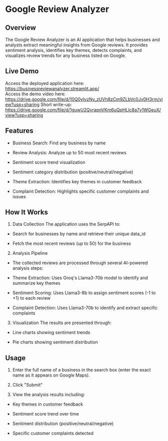 # Google Review Analyzer

## Overview
The Google Review Analyzer is an AI application that helps businesses and analysts extract meaningful insights from Google reviews. It provides sentiment analysis, identifies key themes, detects complaints, and visualizes review trends for any business listed on Google.

## Live Demo
Access the deployed application here: https://businessreviewanalyzer.streamlit.app/    
Access the demo video here: https://drive.google.com/file/d/10Q0yIvzNy_zUVh8zCm9ZLbVc0Jv0H3rm/view?usp=sharing                                                                                                                                        Short write-up: https://drive.google.com/file/d/1guwU2QyrapnVKm6uQpHLlc8a7v1WGeuX/view?usp=sharing                                                             

## Features
- Business Search: Find any business by name

- Review Analysis: Analyze up to 50 most recent reviews

- Sentiment score trend visualization

- Sentiment category distribution (positive/neutral/negative)

- Theme Extraction: Identifies key themes in customer feedback

- Complaint Detection: Highlights specific customer complaints and issues

## How It Works
1. Data Collection
The application uses the SerpAPI to:

- Search for businesses by name and retrieve their unique data_id

- Fetch the most recent reviews (up to 50) for the business

2. Analysis Pipeline
- The collected reviews are processed through several AI-powered analysis steps:

- Theme Extraction: Uses Groq's Llama3-70b model to identify and summarize key themes

- Sentiment Scoring: Uses Llama3-8b to assign sentiment scores (-1 to +1) to each review

- Complaint Detection: Uses Llama3-70b to identify and extract specific complaints

3. Visualization
The results are presented through:

- Line charts showing sentiment trends

- Pie charts showing sentiment distribution

## Usage
1. Enter the full name of a business in the search box (enter the exact name as it appears on Google Maps).

2. Click "Submit"

3. View the analysis results including:

 - Key themes in customer feedback

 - Sentiment score trend over time

 - Sentiment distribution (positive/neutral/negative)

 - Specific customer complaints detected